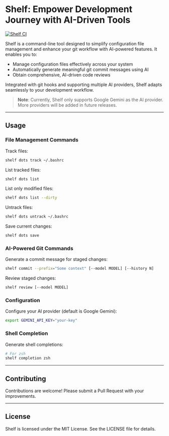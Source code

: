 # Shelf: Empower Development Journey with AI-Driven Tools

[![Shelf CI](https://github.com/ab22593k/shelf/actions/workflows/ci.yml/badge.svg)](https://github.com/ab22593k/shelf/actions/workflows/ci.yml)

Shelf is a command-line tool designed to simplify configuration file management and enhance your git
workflow with AI-powered features. It enables you to:

* Manage configuration files effectively across your system
* Automatically generate meaningful git commit messages using AI
* Obtain comprehensive, AI-driven code reviews

Integrated with git hooks and supporting multiple AI providers, Shelf adapts seamlessly to your development workflow.

> **Note**: Currently, Shelf only supports Google Gemini as the AI provider.
More providers will be added in future releases.

---

## Usage

### File Management Commands

Track files:
```bash
shelf dots track ~/.bashrc
```

List tracked files:
```bash
shelf dots list
```

List only modified files:
```bash
shelf dots list --dirty
```

Untrack files:
```bash
shelf dots untrack ~/.bashrc
```

Save current changes:
```bash
shelf dots save
```

### AI-Powered Git Commands

Generate a commit message for staged changes:
```bash
shelf commit --prefix="Some context" [--model MODEL] [--history N]
```

Review staged changes:
```bash
shelf review [--model MODEL]
```

### Configuration

Configure your AI provider (default is Google Gemini):
```bash
export GEMINI_API_KEY="your-key"
```

### Shell Completion

Generate shell completions:
```bash
# For zsh
shelf completion zsh
```

---

## Contributing

Contributions are welcome! Please submit a Pull Request with your improvements.

---

## License

Shelf is licensed under the MIT License. See the LICENSE file for details.

